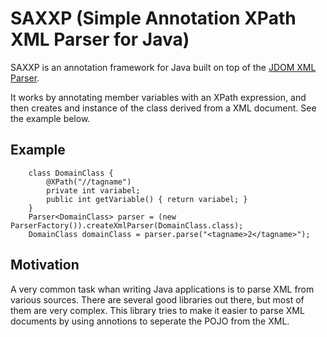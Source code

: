 SAXXP (Simple Annotation XPath XML Parser for Java)
===================================================
SAXXP is an annotation framework for Java built on top of the [JDOM XML Parser](http://jdom.org/).

It works by annotating member variables with an XPath expression, and then creates and instance
of the class derived from a XML document. See the example below. 

Example
-------
        class DomainClass {
            @XPath("//tagname")
            private int variabel;
            public int getVariable() { return variabel; }
        }
        Parser<DomainClass> parser = (new ParserFactory()).createXmlParser(DomainClass.class);
        DomainClass domainClass = parser.parse("<tagname>2</tagname>");

Motivation
----------
A very common task whan writing Java applications is to parse XML from various sources. There are several
good libraries out there, but most of them are very complex. This library tries to make it easier to parse
XML documents by using annotions to seperate the POJO from the XML.
